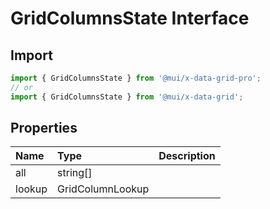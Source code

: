# GridColumnsState Interface

<p class="description"></p>

## Import

```js
import { GridColumnsState } from '@mui/x-data-grid-pro';
// or
import { GridColumnsState } from '@mui/x-data-grid';
```

## Properties

| Name                                  | Type                                            | Description |
| :------------------------------------ | :---------------------------------------------- | :---------- |
| <span class="prop-name">all</span>    | <span class="prop-type">string[]</span>         |             |
| <span class="prop-name">lookup</span> | <span class="prop-type">GridColumnLookup</span> |             |
